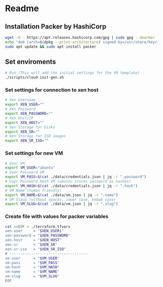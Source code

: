 # Readme

## Installation Packer by HashiCorp

```bash
wget -O - https://apt.releases.hashicorp.com/gpg | sudo gpg --dearmor -o /usr/share/keyrings/hashicorp-archive-keyring.gpg
echo "deb [arch=$(dpkg --print-architecture) signed-by=/usr/share/keyrings/hashicorp-archive-keyring.gpg] https://apt.releases.hashicorp.com $(lsb_release -cs) main" | sudo tee /etc/apt/sources.list.d/hashicorp.list
sudo apt update && sudo apt install packer
```

## Set enviroments

```bash
# Run (This will add the initial settings for the VM template)
./scripts/cloud-init-gen.sh
```

### Set settings for connection to xen host

```bash
# Xen Username
export XEN_USER=""
# Xen Password
export XEN_PASSWORD=""
# Xen Host/IP
export XEN_HOST=""
# Xen Storage for Disks
export XEN_SR=""
# Xen Storage for ISO images
export XEN_SR_ISO=""
```

### Set settings for new VM

```bash
# User VM
export VM_USER="ubuntu"
# User Password VM
export VM_PASS=$(cat ./data/credentials.json | jq -r ".password")
# User Password Hash VM (ubuntu stores password as hashes)
export VM_HASH=$(cat ./data/credentials.json | jq -r ".hash")
# VM Name (human friendly)
export VM_NAME=$(cat ./data/vm.json | jq -r ".name")
# VM Slaug (without spaces, lower case, kebab case)
export VM_SLUG=$(cat ./data/vm.json | jq -r ".slug")

```

### Create file with values for packer variables

```bash
cat <<EOF > ./terraform.tfvars
xen-user     = "$XEN_USER$"
xen-password = "$XEN_PASSWORD"
xen-host     = "$XEN_HOST"
xen-sr       = "$XEN_SR"
xen-sr-iso   = "$XEN_SR_ISO"
# ------------------------------------
vm-user      = "$VM_USER"
vm-pass      = "$VM_PASS"
vm-hash      = "$VM_HASH"
vm-name      = "$VM_NAME"
vm-slug      = "$VM_SLUG"
EOF
```

